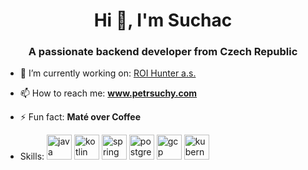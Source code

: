 <h1 align="center">Hi 👋, I'm Suchac</h1>
<h3 align="center">A passionate backend developer from Czech Republic</h3>

- 🔭  I’m currently working on: [ROI Hunter a.s.](www.roihunter.com)

- 📫  How to reach me: **www.petrsuchy.com**

- ⚡  Fun fact: **Maté over Coffee**

- Skills: <img src="https://devicons.github.io/devicon/devicon.git/icons/java/java-original-wordmark.svg" alt="java" width="40" height="40"/> <img src="https://www.vectorlogo.zone/logos/kotlinlang/kotlinlang-icon.svg" alt="kotlin" width="40" height="40"/> <img src="https://www.vectorlogo.zone/logos/springio/springio-icon.svg" alt="spring" width="40" height="40"/> <img src="https://devicons.github.io/devicon/devicon.git/icons/postgresql/postgresql-original-wordmark.svg" alt="postgresql" width="40" height="40"/> <img src="https://www.vectorlogo.zone/logos/google_cloud/google_cloud-icon.svg" alt="gcp" width="40" height="40"/> <img src="https://www.vectorlogo.zone/logos/kubernetes/kubernetes-icon.svg" alt="kubernetes" width="40" height="40"/>  
